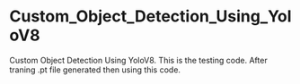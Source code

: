 # Custom_Object_Detection_Using_YoloV8
Custom Object Detection Using YoloV8. This is the testing code. After traning .pt file generated then using this code.
